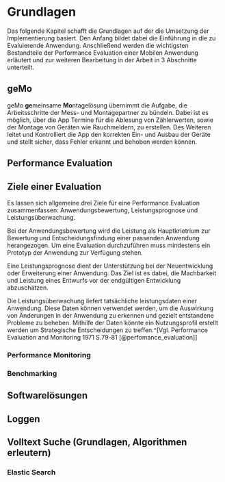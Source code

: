 # Grundlagen

Das folgende Kapitel schafft die Grundlagen auf der die Umsetzung der Implementierung basiert. Den Anfang bildet dabei die Einführung in die zu Evaluierende Anwendung. Anschließend werden die wichtigsten Bestandteile der Performance Evaluation einer Mobilen Anwendung erläutert und zur weiteren Bearbeitung in der Arbeit in 3 Abschnitte unterteilt.

## geMo

geMo **ge**meinsame **Mo**ntagelösung übernimmt die Aufgabe, die Arbeitsschritte der Mess- und Montagepartner zu bündeln. Dabei ist es möglich, über die App Termine für die Ablesung von Zählerwerten, sowie der Montage von Geräten wie Rauchmeldern, zu erstellen. Des Weiteren leitet und Kontrolliert die App den korrekten Ein- und Ausbau der Geräte und stellt sicher, dass Fehler erkannt und behoben werden können.

## Performance Evaluation



## Ziele einer Evaluation

Es lassen sich allgemeine drei Ziele für eine Performance Evaluation zusammenfassen: Anwendungsbewertung, Leistungsprognose und Leistungsüberwachung.
<!-- Die Performance Evaluation Mobiler Anwendungen lassen sich auf drei allgemeine Gründe zurückführen: Auswahlbewertung, Leistungsprognose und Leistungsüberwachung. -->

Bei der Anwendungsbewertung wird die Leistung als Hauptkrietrium zur Bewertung und Entscheidungsfindung einer passenden Anwendung herangezogen. Um eine Evaluation durchzuführen muss mindestens ein Prototyp der Anwendung zur Verfügung stehen.

Eine Leistungsprognose dient der Unterstützung bei der Neuentwicklung oder Erweiterung einer Anwendung. Das Ziel ist es dabei, die Machbarkeit und Leistung eines Entwurfs vor der endgültigen Entwicklung abzuschätzen.

Die Leistungsüberwachung liefert tatsächliche leistungsdaten einer Anwendung. Diese Daten können verwendet werden, um die Auswirkung von Änderungen in der Anwendung zu erkennen und gezielt entstandene Probleme zu beheben. Mithilfe der Daten könnte ein Nutzungsprofil erstellt werden um Strategische Entscheidungen zu treffen.^[Vgl. Performance Evaluation and Monitoring 1971 S.79-81 [@perfomance_evaluation]]

### Performance Monitoring

### Benchmarking

## Softwarelösungen

## Loggen

## Volltext Suche (Grundlagen, Algorithmen erleutern)

### Elastic Search

